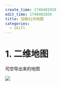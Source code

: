 ```yaml
---
create_time: 1748481919
edit_time: 1748482659
title: 加载dj的地图
categories:
  - skill
---
```



# 1. 二维地图

司空导出来的地图

<img src="/assets/X6rMb3GlcoeGH7xzYSEcyJOLnNc.png" src-width="741" class="markdown-img m-auto" src-height="296" align="center"/>

